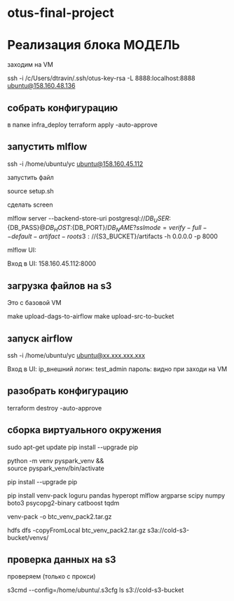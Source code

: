 # otus-final-project

# Реализация блока МОДЕЛЬ

заходим на VM

ssh -i /c/Users/dtravin/.ssh/otus-key-rsa -L 8888:localhost:8888 ubuntu@158.160.48.136

## собрать конфигурацию
в папке infra_deploy
terraform apply -auto-approve

## запустить mlflow

ssh -i /home/ubuntu/yc ubuntu@158.160.45.112

запустить файл

source setup.sh

сделать screen

mlflow server --backend-store-uri postgresql://${DB_USER}:${DB_PASS}@${DB_HOST}:${DB_PORT}/${DB_NAME}?sslmode=verify-full --default-artifact-root s3://${S3_BUCKET}/artifacts -h 0.0.0.0 -p 8000

mlflow UI:

Вход в UI: 158.160.45.112:8000

## загрузка файлов на s3

Это с базовой VM

make upload-dags-to-airflow
make upload-src-to-bucket

## запуск airflow

ssh -i /home/ubuntu/yc ubuntu@xx.xxx.xxx.xxx

Вход в UI: ip_внешний
логин: test_admin
пароль: видно при заходи на VM

## разобрать конфигурацию
terraform destroy -auto-approve


## сборка виртуального окружения

sudo apt-get update
pip install --upgrade pip

python -m venv pyspark_venv && \
source pyspark_venv/bin/activate

pip install --upgrade pip

pip install venv-pack loguru pandas hyperopt mlflow argparse scipy numpy boto3 psycopg2-binary catboost tqdm

venv-pack -o btc_venv_pack2.tar.gz

hdfs dfs -copyFromLocal btc_venv_pack2.tar.gz s3a://cold-s3-bucket/venvs/

## проверка данных на s3

проверяем (только с прокси)

s3cmd --config=/home/ubuntu/.s3cfg ls s3://cold-s3-bucket

